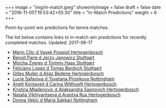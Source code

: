 +++
image = "img/in-match.jpeg"
showonlyimage = false
draft = false
date = "2016-11-05T19:53:42+05:30"
title = "In-Match Predictions"
weight = 6
+++

Point-by-point win predictions for tennis matches.

<!--more-->


The list below contains links to in-match win predictions for recently completed matches. Updated: 2017-06-17

<ul>
<li><a href="/match1/">Marin Cilic d Vasek Pospisil Hertogenbosch</a></li>
<li><a href="/match2/">Benoit Paire d Jerzy Janowicz Stuttgart</a></li>
<li><a href="/match3/">Mischa Zverev d Tommy Haas Stuttgart</a></li>
<li><a href="/match4/">Feliciano Lopez d Tomas Berdych Stuttgart</a></li>
<li><a href="/match5/">Gilles Muller d Aljaz Bedene Hertogenbosch</a></li>
<li><a href="/match6/">Lucie Safarova d Tsvetana Pironkova Nottingham</a></li>
<li><a href="/match7/">Anett Kontaveit d Carina Witthoeft Hertogenbosch</a></li>
<li><a href="/match8/">Kristina Mladenovic d Aliaksandra Sasnovich Hertogenbosch</a></li>
<li><a href="/match9/">Natalia Vikhlyantseva d Arantxa Rus Hertogenbosch</a></li>
<li><a href="/match10/">Donna Vekic d Maria Sakkari Nottingham</a></li>
</ul>
